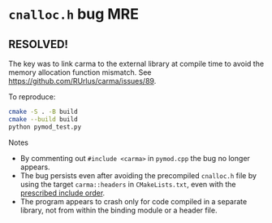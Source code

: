 # `cnalloc.h` bug MRE

## RESOLVED!
The key was to link carma to the external library at compile time to avoid the memory allocation function mismatch. See https://github.com/RUrlus/carma/issues/89.

To reproduce:
```bash
cmake -S . -B build
cmake --build build
python pymod_test.py
```

Notes
- By commenting out `#include <carma>` in `pymod.cpp` the bug no longer appears.
- The bug persists even after avoiding the precompiled `cnalloc.h` file by using the target `carma::headers` in `CMakeLists.txt`, even with the [prescribed include order](https://carma.readthedocs.io/en/latest/building.html#cmake-build).
- The program appears to crash only for code compiled in a separate library, not from within the binding module or a header file.